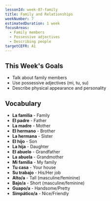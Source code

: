 ```yaml
---
lessonId: week-07-family
title: Family and Relationships
weekNumber: 7
estimatedDuration: 1 week
focusAreas:
  - Family members
  - Possessive adjectives
  - Describing people
targetCEFR: A1
---
```


## This Week's Goals

- Talk about family members
- Use possessive adjectives (mi, tu, su)
- Describe physical appearance and personality

## Vocabulary

- **La familia** - Family
- **El padre** - Father
- **La madre** - Mother
- **El hermano** - Brother
- **La hermana** - Sister
- **El hijo** - Son
- **La hija** - Daughter
- **El abuelo** - Grandfather
- **La abuela** - Grandmother
- **Mi familia** - My family
- **Tu casa** - Your house
- **Su trabajo** - His/Her job
- **Alto/a** - Tall (masculine/feminine)
- **Bajo/a** - Short (masculine/feminine)
- **Guapo/a** - Handsome/Pretty
- **Simpático/a** - Nice/Friendly
